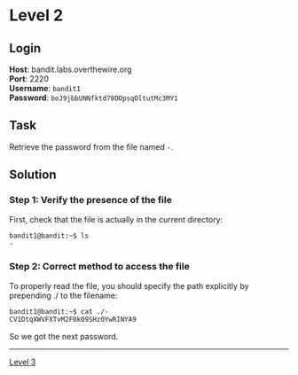 # Level 2

## Login 
**Host**: bandit.labs.overthewire.org  
**Port**: 2220  
**Username**: `bandit1`  
**Password**: `boJ9jbbUNNfktd78OOpsqOltutMc3MY1`

## Task
Retrieve the password from the file named `-`.

## Solution

### Step 1: Verify the presence of the file
First, check that the file is actually in the current directory:
```bash
bandit1@bandit:~$ ls
-
```
### Step 2: Correct method to access the file
To properly read the file, you should specify the path explicitly by prepending ./ to the filename:
```bash
bandit1@bandit:~$ cat ./-
CV1DtqXWVFXTvM2F0k09SHz0YwRINYA9
```
So we got the next password.
<hr>

[Level 3](Level%203.md)
